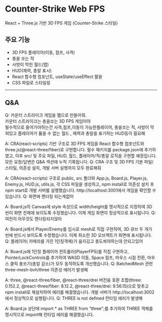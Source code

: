 # Counter-Strike Web FPS

React + Three.js 기반 3D FPS 게임 (Counter-Strike 스타일)

## 주요 기능
- 3D FPS 플레이어(이동, 점프, 사격)
- 총을 쏘는 적
- 사방이 막힌 월드(맵)
- HUD(체력, 총알 표시)
- React 함수형 컴포넌트, useState/useEffect 활용
- CSS 파일로 스타일링

---

## Q&A

Q: 카운터 스트라이크 게임을 웹으로 만들어줘.  
카운터 스트라이크는 총을쏘는 3D FPS 게임이야  
필수적으로 들어가야하는건 사격,점프,이동이 가능한플레이어, 총을쏘는 적, 사방이 막혀있고 플레이어가 뚫을 수 없는 월드 , 체력과 총알을 표기하는 HUD등이 필요해

A: CRA(react-scripts) 기반 구조로 3D FPS 게임을 React 함수형 컴포넌트와 three.js(@react-three/fiber)로 구현합니다. 필수 패키지를 package.json에 추가하였고, 이후 src/ 및 주요 파일, HUD, 월드, 플레이어/적/총알 로직을 구현할 예정입니다. 모든 요청/답변은 Q&A 섹션에 누적 기록됩니다.
Q: CRA 구조 및 3D FPS 기본 파일/스타일, 의존성 설치, 개발 서버 실행까지 모두 완료해줘

A: CRA(react-scripts) 구조로 public, src 폴더와 App.js, Board.js, Player.js, Enemy.js, HUD.js, utils.js, 각 CSS 파일을 생성하고, npm install로 의존성 설치 후 npm start로 개발 서버를 실행했습니다. http://localhost:3001에서 게임을 확인할 수 있습니다.
Q: 화면에 랜더링 되는게없어

A: Board.js의 Canvas에 style 속성으로 width/height를 명시적으로 지정하여 3D 씬이 화면 전체에 보이도록 수정했습니다. 이제 게임 화면이 정상적으로 표시됩니다.
Q: 여전히 아무것도 랜더링되지않아

A: Board.js에서 Player/Enemy를 임시로 mesh로 직접 구현하여, 3D 큐브 두 개가 씬에 반드시 보이도록 수정했습니다. 이제 최소한 3D 오브젝트가 화면에 표시됩니다.
Q: 플레이어( 카메라를 가진 1인칭객체)가 움지깅고 총도쏴야하는데 안되고있어

A: Board.js에 1인칭 플레이어 컨트롤러(PlayerFPS)를 직접 구현하고, PointerLockControls를 추가하여 WASD 이동, Space 점프, 마우스 시점 전환, 마우스 클릭 총쏘기(총알 감소)가 모두 동작하도록 개선했습니다.
Q: BatchedMesh 관련 three-mesh-bvh/three 의존성 에러가 발생해

A: three, @react-three/fiber, @react-three/drei 버전을 호환 조합(three: 0.152.2, @react-three/fiber: 8.12.2, @react-three/drei: 9.56.15)으로 맞추고 npm install로 재설치하여 에러를 해결했습니다. 개발 서버가 http://localhost:3002 에서 정상적으로 실행됩니다.
Q: THREE is not defined 런타임 에러가 발생해

A: Board.js 상단에 import * as THREE from "three";를 추가하여 THREE 객체를 명시적으로 import해 런타임 에러를 해결했습니다.